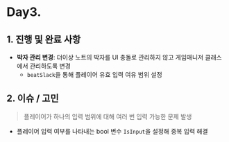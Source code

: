 # Day3.

## 1. 진행 및 완료 사항
- **박자 관리 변경**: 더이상 노트의 박자를 UI 충돌로 관리하지 않고 게임매니저 클래스에서 관리하도록 변경
  - `beatSlack`을 통해 플레이어 유효 입력 여유 범위 설정
  
## 2. 이슈 / 고민
> 플레이어가 하나의 입력 범위에 대해 여러 번 입력 가능한 문제 발생
  - 플레이어 입력 여부를 나타내는 bool 변수 `IsInput`을 설정해 중복 입력 해결